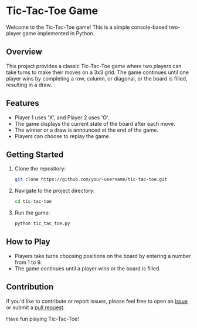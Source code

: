 # Tic-Tac-Toe Game

Welcome to the Tic-Tac-Toe game! This is a simple console-based two-player game implemented in Python.

## Overview

This project provides a classic Tic-Tac-Toe game where two players can take turns to make their moves on a 3x3 grid. The game continues until one player wins by completing a row, column, or diagonal, or the board is filled, resulting in a draw.

## Features

- Player 1 uses 'X', and Player 2 uses 'O'.
- The game displays the current state of the board after each move.
- The winner or a draw is announced at the end of the game.
- Players can choose to replay the game.

## Getting Started

1. Clone the repository:

    ```bash
    git clone https://github.com/your-username/tic-tac-toe.git
    ```

2. Navigate to the project directory:

    ```bash
    cd tic-tac-toe
    ```

3. Run the game:

    ```bash
    python tic_tac_toe.py
    ```

## How to Play

- Players take turns choosing positions on the board by entering a number from 1 to 9.
- The game continues until a player wins or the board is filled.

## Contribution

If you'd like to contribute or report issues, please feel free to open an [issue](https://github.com/alibhrloui/tic-tac-toe/issues) or submit a [pull request](https://github.com/alibhrloui/tic-tac-toe/pulls).


Have fun playing Tic-Tac-Toe!
